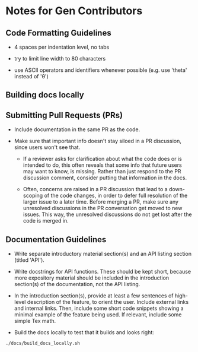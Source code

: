 # Notes for Gen Contributors

## Code Formatting Guidelines

- 4 spaces per indentation level, no tabs

- try to limit line width to 80 characters

- use ASCII operators and identifiers whenever possible (e.g. use 'theta' instead of 'θ')

## Building docs locally


## Submitting Pull Requests (PRs)

- Include documentation in the same PR as the code.

- Make sure that important info doesn't stay siloed in a PR discussion, since
  users won't see that.

  + If a reviewer asks for clarification about what the code does or is
    intended to do, this often reveals that some info that future users may
    want to know, is missing.  Rather than just respond to the PR discussion
    comment, consider putting that information in the docs.

  + Often, concerns are raised in a PR discussion that lead to a down-scoping
    of the code changes, in order to defer full resolution of the larger issue
    to a later time.  Before merging a PR, make sure any unresolved discussions
    in the PR conversation get moved to new issues.  This way, the unresolved
    discussions do not get lost after the code is merged in.

## Documentation Guidelines

- Write separate introductory material section(s) and an API listing section (titled 'API').

- Write docstrings for API functions. These should be kept short, because more expository material should be included in the introduction section(s) of the documentation, not the API listing.

- In the introduction section(s), provide at least a few sentences of high-level description of the feature, to orient the user. Include external links and internal links. Then, include some short code snippets showing a minimal example of the feature being used. If relevant, include some simple Tex math.

- Build the docs locally to test that it builds and looks right:
```sh
./docs/build_docs_locally.sh
```
